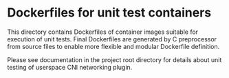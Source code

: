 # Dockerfiles for unit test containers

This directory contains Dockerfiles of container images suitable for execution
of unit tests. Final Dockerfiles are generated by C preprocessor from source
files to enable more flexible and modular Dockerfile definition.

Please see documentation in the project root directory for details about
unit testing of userspace CNI networking plugin.

